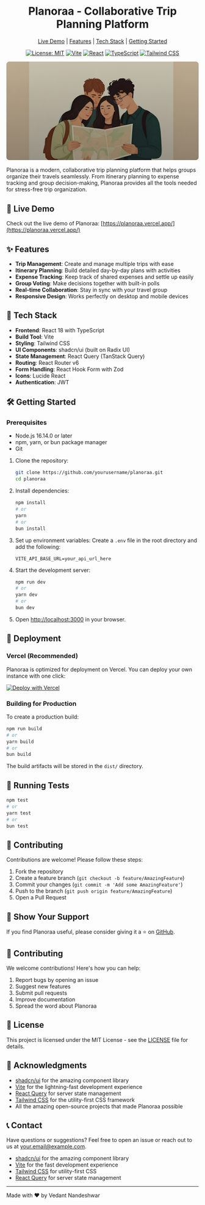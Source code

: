 <div align="center">
  <h1>Planoraa - Collaborative Trip Planning Platform</h1>
  <p>
    <a href="https://planoraa.vercel.app/" target="_blank">Live Demo</a> | 
    <a href="#features">Features</a> | 
    <a href="#tech-stack">Tech Stack</a> | 
    <a href="#getting-started">Getting Started</a>
  </p>
  
  [![License: MIT](https://img.shields.io/badge/License-MIT-blue.svg)](https://opensource.org/licenses/MIT)
  [![Vite](https://img.shields.io/badge/vite-%23646CFF.svg?style=flat&logo=vite&logoColor=white)](https://vitejs.dev/)
  [![React](https://img.shields.io/badge/React-20232A?style=flat&logo=react&logoColor=61DAFB)](https://reactjs.org/)
  [![TypeScript](https://img.shields.io/badge/TypeScript-007ACC?style=flat&logo=typescript&logoColor=white)](https://www.typescriptlang.org/)
  [![Tailwind CSS](https://img.shields.io/badge/Tailwind_CSS-38B2AC?style=flat&logo=tailwind-css&logoColor=white)](https://tailwindcss.com/)
</div>

![Planoraa Banner](./public/hero-image.png)

Planoraa is a modern, collaborative trip planning platform that helps groups organize their travels seamlessly. From itinerary planning to expense tracking and group decision-making, Planoraa provides all the tools needed for stress-free trip organization.

## 🚀 Live Demo

Check out the live demo of Planoraa: [https://planoraa.vercel.app/](https://planoraa.vercel.app/)

## ✨ Features

- **Trip Management**: Create and manage multiple trips with ease
- **Itinerary Planning**: Build detailed day-by-day plans with activities
- **Expense Tracking**: Keep track of shared expenses and settle up easily
- **Group Voting**: Make decisions together with built-in polls
- **Real-time Collaboration**: Stay in sync with your travel group
- **Responsive Design**: Works perfectly on desktop and mobile devices

## 🚀 Tech Stack

- **Frontend**: React 18 with TypeScript
- **Build Tool**: Vite
- **Styling**: Tailwind CSS
- **UI Components**: shadcn/ui (built on Radix UI)
- **State Management**: React Query (TanStack Query)
- **Routing**: React Router v6
- **Form Handling**: React Hook Form with Zod
- **Icons**: Lucide React
- **Authentication**: JWT

## 🛠️ Getting Started

### Prerequisites

- Node.js 16.14.0 or later
- npm, yarn, or bun package manager
- Git

1. Clone the repository:
   ```bash
   git clone https://github.com/yourusername/planoraa.git
   cd planoraa
   ```

2. Install dependencies:
   ```bash
   npm install
   # or
   yarn
   # or
   bun install
   ```

3. Set up environment variables:
   Create a `.env` file in the root directory and add the following:
   ```env
   VITE_API_BASE_URL=your_api_url_here
   ```

4. Start the development server:
   ```bash
   npm run dev
   # or
   yarn dev
   # or
   bun dev
   ```

5. Open [http://localhost:3000](http://localhost:3000) in your browser.

## 🚀 Deployment

### Vercel (Recommended)

Planoraa is optimized for deployment on Vercel. You can deploy your own instance with one click:

[![Deploy with Vercel](https://vercel.com/button)](https://vercel.com/new/clone?repository-url=https%3A%2F%2Fgithub.com%2Fyourusername%2Fplanoraa)

### Building for Production

To create a production build:

```bash
npm run build
# or
yarn build
# or
bun build
```

The build artifacts will be stored in the `dist/` directory.

## 🧪 Running Tests

```bash
npm test
# or
yarn test
# or
bun test
```

## 🤝 Contributing

Contributions are welcome! Please follow these steps:

1. Fork the repository
2. Create a feature branch (`git checkout -b feature/AmazingFeature`)
3. Commit your changes (`git commit -m 'Add some AmazingFeature'`)
4. Push to the branch (`git push origin feature/AmazingFeature`)
5. Open a Pull Request

## 🌟 Show Your Support

If you find Planoraa useful, please consider giving it a ⭐️ on [GitHub](https://github.com/yourusername/planoraa).

## 🤝 Contributing

We welcome contributions! Here's how you can help:

1. Report bugs by opening an issue
2. Suggest new features
3. Submit pull requests
4. Improve documentation
5. Spread the word about Planoraa

## 📄 License

This project is licensed under the MIT License - see the [LICENSE](LICENSE) file for details.

## 🙏 Acknowledgments

- [shadcn/ui](https://ui.shadcn.com/) for the amazing component library
- [Vite](https://vitejs.dev/) for the lightning-fast development experience
- [React Query](https://tanstack.com/query/latest) for server state management
- [Tailwind CSS](https://tailwindcss.com/) for the utility-first CSS framework
- All the amazing open-source projects that made Planoraa possible

## 📞 Contact

Have questions or suggestions? Feel free to open an issue or reach out to us at [your.email@example.com](mailto:your.email@example.com).

- [shadcn/ui](https://ui.shadcn.com/) for the amazing component library
- [Vite](https://vitejs.dev/) for the fast development experience
- [Tailwind CSS](https://tailwindcss.com/) for utility-first CSS
- [React Query](https://tanstack.com/query) for server state management

---

Made with ❤️ by Vedant Nandeshwar
